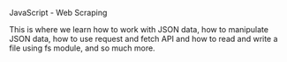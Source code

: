 JavaScript - Web Scraping

This is where we learn how to work with JSON data, how to manipulate JSON data, how to use request and fetch API and how to read and write a file using fs module, and so much more.
